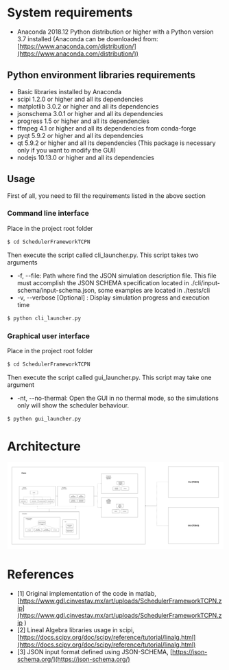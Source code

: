 # System requirements
- Anaconda 2018.12 Python distribution or higher with a Python version 3.7 installed (Anaconda can be downloaded from: [https://www.anaconda.com/distribution/](https://www.anaconda.com/distribution/))

## Python environment libraries requirements
- Basic libraries installed by Anaconda
- scipi 1.2.0 or higher and all its dependencies
- matplotlib 3.0.2 or higher and all its dependencies
- jsonschema 3.0.1 or higher and all its dependencies
- progress 1.5 or higher and all its dependencies
- ffmpeg 4.1 or higher and all its dependencies from conda-forge
- pyqt 5.9.2 or higher and all its dependencies
- qt 5.9.2 or higher and all its dependencies (This package is necessary only if you want to modify the GUI)
- nodejs 10.13.0 or higher and all its dependencies


## Usage
First of all, you need to fill the requirements listed in the above section

### Command line interface
Place in the project root folder

```bash
$ cd SchedulerFrameworkTCPN
```

Then execute the script called cli_launcher.py.
This script takes two arguments
- -f, --file: Path where find the JSON simulation description file. This file must accomplish the JSON SCHEMA specification located in ./cli/input-schema/input-schema.json, some examples are located in ./tests/cli
- -v, --verbose \[Optional\] : Display simulation progress and execution time

```bash
$ python cli_launcher.py
```

### Graphical user interface
Place in the project root folder

```bash
$ cd SchedulerFrameworkTCPN
```

Then execute the script called gui_launcher.py.
This script may take one argument
- -nt, --no-thermal: Open the GUI in no thermal mode, so the simulations only will show the scheduler behaviour.

```bash
$ python gui_launcher.py
```

# Architecture
![Architecture](doc/diagrams/architecture.png)

# References
- [1] Original implementation of the code in matlab, [https://www.gdl.cinvestav.mx/art/uploads/SchedulerFrameworkTCPN.zip](https://www.gdl.cinvestav.mx/art/uploads/SchedulerFrameworkTCPN.zip )
- [2] Lineal Algebra libraries usage in scipi, [https://docs.scipy.org/doc/scipy/reference/tutorial/linalg.html](https://docs.scipy.org/doc/scipy/reference/tutorial/linalg.html)
- [3] JSON input format defined using JSON-SCHEMA, [https://json-schema.org/](https://json-schema.org/)